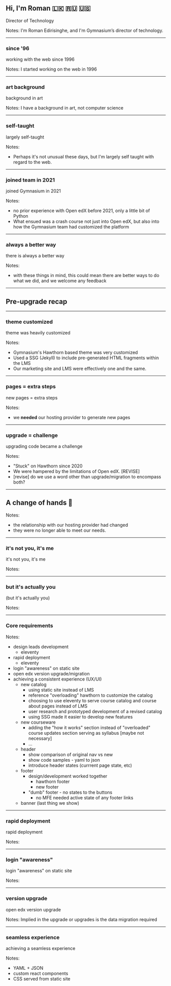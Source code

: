 ## Hi, I'm Roman 🇱🇰 🇷🇺 🇺🇸

Director of Technology <!-- .element: class="fragment" data-fragment-index="1" -->

Notes:
I'm Roman Edirisinghe, and I'm Gymnasium’s director of technology.

------

### since '96 <!-- .element: class="hide" -->

working with the web since 1996

Notes:
I started working on the web in 1996

------

### art background <!-- .element: class="hide" -->

background in art

Notes:
I have a background in art, not computer science

------

### self-taught <!-- .element: class="hide" -->

largely self-taught

Notes:
- Perhaps it's not unusual these days, but I'm largely self taught with regard to the web.

------

### joined team in 2021 <!-- .element: class="hide" -->

joined Gymnasium in 2021

Notes:
- no prior experience with Open edX before 2021, only a little bit of Python
- What ensued was a crash course not just into Open edX, but also into how the Gymnasium team had customized the platform

------

### always a better way <!-- .element: class="hide" -->

there is always a better way

Notes:
- with these things in mind, this could mean there are better ways to do what we did, and we welcome any feedback

---

## Pre-upgrade recap

------

### theme customized <!-- .element: class="hide" -->

theme was heavily customized

Notes:
- Gymnasium's Hawthorn based theme was very customized
- Used a SSG (Jekyll) to include pre-generated HTML fragments within the LMS
- Our marketing site and LMS were effectively one and the same.

------

### pages = extra steps <!-- .element: class="hide" -->

new pages = extra steps

Notes:

- we **needed** our hosting provider to generate new pages

------

### upgrade = challenge <!-- .element: class="hide" -->

upgrading code became a challenge

Notes:
- "Stuck" on Hawthorn since 2020
- We were hampered by the limitations of Open edX. [REVISE]
- [revise] do we use a word other than upgrade/migration to encompass both?

---

## A change of hands 🤝

Notes:
- the relationship with our hosting provider had changed
- they were no longer able to meet our needs.

------

### it's not you, it's me <!-- .element: class="hide" -->

it's not you, it's me

Notes:

------

### but it's actually you <!-- .element: class="hide" -->

<span>(but it's actually you)</span>

Notes:

---

### Core requirements

Notes:
- design leads development
  - eleventy
- rapid deployment
  - eleventy
- login "awareness" on static site
- open edx version upgrade/migration
- achieving a consistent experience (UX/UI)
  - new catalog
    - using static site instead of LMS
    - reference "overloading" hawthorn to customize the catalog
    - choosing to use eleventy to serve course catalog and course about pages instead of LMS
    - user research and prototyped development of a revised catalog
    - using SSG made it easier to develop new features
  - new courseware
    - adding the "how it works" section instead of "overloaded" course updates section serving as syllabus [maybe not necessary]
    - ...
  - header
    - show comparison of original nav vs new
    - show code samples - yaml to json
    - introduce header states (currrent page state, etc)
  - footer
    - design/development worked together
      - hawthorn footer
      - new footer
    - "dumb" footer - no states to the buttons
      - no MFE needed active state of any footer links
  - banner (last thing we show)

------

### rapid deployment <!-- .element: class="hide" -->

rapid deployment

Notes:

------

### login "awareness" <!-- .element: class="hide" -->

login "awareness" on static site

Notes:

------

### version upgrade <!-- .element: class="hide" -->

open edx version upgrade

Notes:
Implied in the upgrade or upgrades is the data migration required

------

### seamless experience <!-- .element: class="hide" -->

achieving a seamless experience

Notes:
- YAML + JSON
- custom react components
- CSS served from static site
